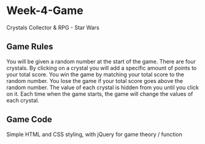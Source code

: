 # Week-4-Game
Crystals Collector &amp; RPG - Star Wars

## Game Rules
You will be given a random number at the start of the game.
There are four crystals. By clicking on a crystal you will add a specific amount of points to your total score.
You win the game by matching your total score to the random number. You lose the game if your total score goes above the random number.
The value of each crystal is hidden from you until you click on it.
Each time when the game starts, the game will change the values of each crystal.

## Game Code
Simple HTML and CSS styling, with jQuery for game theory / function
